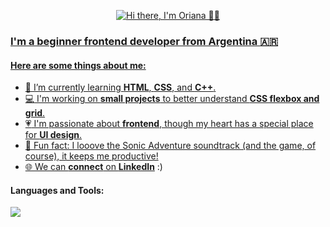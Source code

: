 <p align="center">
  <a href="https://git.io/typing-svg">
    <img src="https://readme-typing-svg.demolab.com?font=Inter&size=36&duration=3500&pause=1000&color=000000&background=FFFFFF00&center=true&vCenter=true&width=435&lines=Hi+there%2C+I'm+Oriana+%F0%9F%91%8B%F0%9F%8F%BB" alt="Hi there, I'm Oriana 👋🏻" />
</p>

### I'm a beginner frontend developer from Argentina :argentina:

#### Here are some things about me:

- :seedling: I’m currently learning **HTML**, **CSS**, and **C++**.
- :computer: I'm working on **small projects** to better understand **CSS flexbox and grid**.
- :heartpulse: I'm passionate about **frontend**, though my heart has a special place for **UI design**.
- :blue_heart: Fun fact: I looove the Sonic Adventure soundtrack (and the game, of course), it keeps me productive!
- :globe_with_meridians: We can **connect** on <a href="https://www.linkedin.com/in/orianapg/">**LinkedIn**</a> :)

#### Languages and Tools:

<p align="left">
  <a href="https://skillicons.dev">
    <img src="https://skillicons.dev/icons?i=cpp,html,css,figma,ps" />
  </a>
</p>

